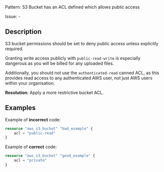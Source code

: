 Pattern: S3 Bucket has an ACL defined which allows public access

Issue: -

## Description

S3 bucket permissions should be set to deny public access unless explicitly required.

Granting write access publicly with `public-read-write` is especially dangerous as you will be billed for any uploaded files.

Additionally, you should not use the `authenticated-read` canned ACL, as this provides read access to any authenticated AWS user, not just AWS users within your organisation.

**Resolution**: Apply a more restrictive bucket ACL.

## Examples

Example of **incorrect** code:

```terraform
resource "aws_s3_bucket" "bad_example" {
	acl = "public-read"
}
```

Example of **correct** code:

```terraform
resource "aws_s3_bucket" "good_example" {
	acl = "private"
}
```